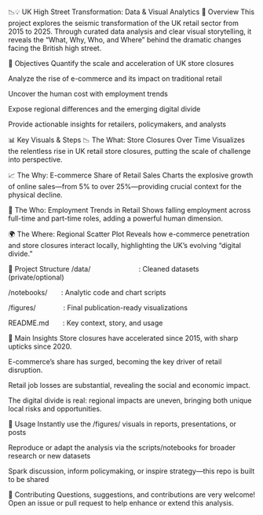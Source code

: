 📉💡 UK High Street Transformation: Data & Visual Analytics
🧐 Overview
This project explores the seismic transformation of the UK retail sector from 2015 to 2025. Through curated data analysis and clear visual storytelling, it reveals the “What, Why, Who, and Where” behind the dramatic changes facing the British high street.

🎯 Objectives
Quantify the scale and acceleration of UK store closures

Analyze the rise of e-commerce and its impact on traditional retail

Uncover the human cost with employment trends

Expose regional differences and the emerging digital divide

Provide actionable insights for retailers, policymakers, and analysts

📊 Key Visuals & Steps
📉 The What: Store Closures Over Time
Visualizes the relentless rise in UK retail store closures, putting the scale of challenge into perspective.

📈 The Why: E-commerce Share of Retail Sales
Charts the explosive growth of online sales—from 5% to over 25%—providing crucial context for the physical decline.

👥 The Who: Employment Trends in Retail
Shows falling employment across full-time and part-time roles, adding a powerful human dimension.

🌍 The Where: Regional Scatter Plot
Reveals how e-commerce penetration and store closures interact locally, highlighting the UK’s evolving “digital divide.”

📁 Project Structure
/data/       : Cleaned datasets (private/optional)

/notebooks/  : Analytic code and chart scripts

/figures/    : Final publication-ready visualizations

README.md  : Key context, story, and usage

🔎 Main Insights
Store closures have accelerated since 2015, with sharp upticks since 2020.

E-commerce’s share has surged, becoming the key driver of retail disruption.

Retail job losses are substantial, revealing the social and economic impact.

The digital divide is real: regional impacts are uneven, bringing both unique local risks and opportunities.

🚀 Usage
Instantly use the /figures/ visuals in reports, presentations, or posts

Reproduce or adapt the analysis via the scripts/notebooks for broader research or new datasets

Spark discussion, inform policymaking, or inspire strategy—this repo is built to be shared

🤝 Contributing
Questions, suggestions, and contributions are very welcome!
Open an issue or pull request to help enhance or extend this analysis.


